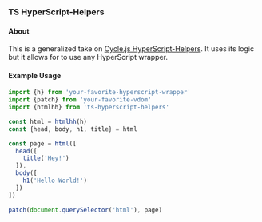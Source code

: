 ### TS HyperScript-Helpers

#### About

This is a generalized take on [Cycle.js HyperScript-Helpers](1). It uses its logic but it allows
for to use any HyperScript wrapper.

#### Example Usage

```ts
import {h} from 'your-favorite-hyperscript-wrapper'
import {patch} from 'your-favorite-vdom'
import {htmlhh} from 'ts-hyperscript-helpers'

const html = htmlhh(h)
const {head, body, h1, title} = html

const page = html([
  head([
    title('Hey!')
  ]),
  body([
    h1('Hello World!')
  ])
])

patch(document.querySelector('html'), page)
```


[1]: https://github.com/cyclejs/cyclejs/blob/master/dom/src/hyperscript-helpers.ts
